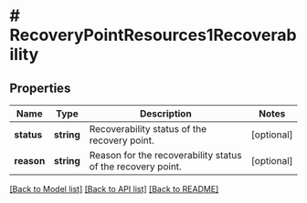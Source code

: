 # # RecoveryPointResources1Recoverability

## Properties

Name | Type | Description | Notes
------------ | ------------- | ------------- | -------------
**status** | **string** | Recoverability status of the recovery point. | [optional]
**reason** | **string** | Reason for the recoverability status of the recovery point. | [optional]

[[Back to Model list]](../../README.md#models) [[Back to API list]](../../README.md#endpoints) [[Back to README]](../../README.md)
